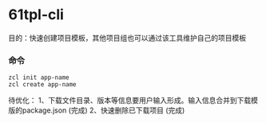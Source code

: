 # 61tpl-cli

目的：快速创建项目模板，其他项目组也可以通过该工具维护自己的项目模板

### 命令
```
zcl init app-name
zcl create app-name
```

待优化：
1、下载文件目录、版本等信息要用户输入形成。输入信息合并到下载模版的package.json (完成)
2、快速删除已下载项目 (完成)
